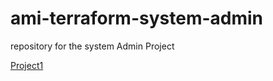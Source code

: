 # ami-terraform-system-admin
repository for the system Admin Project

[Project1](./Project1/project1.md)
